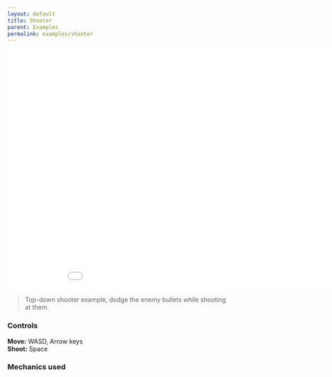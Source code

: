 ```yaml
--- 
layout: default
title: Shooter
parent: Examples
permalink: examples/shooter
---
```


<iframe id="" src="../assets/examples/Shooter/index.html" name="" width="960" height="540" frameborder="0" marginheight="0" scrolling="no"></iframe>

> Top-down shooter example, dodge the enemy bullets while shooting at them.

### Controls
**Move:** WASD, Arrow keys  
**Shoot:** Space


### Mechanics used
